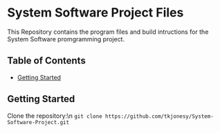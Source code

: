 # System Software Project Files

This Repository contains the program files and build intructions for the System Software promgramming project. 

## Table of Contents

- [Getting Started](#getting-started)


## Getting Started

Clone the repository:\n
`git clone https://github.com/tkjonesy/System-Software-Project.git`